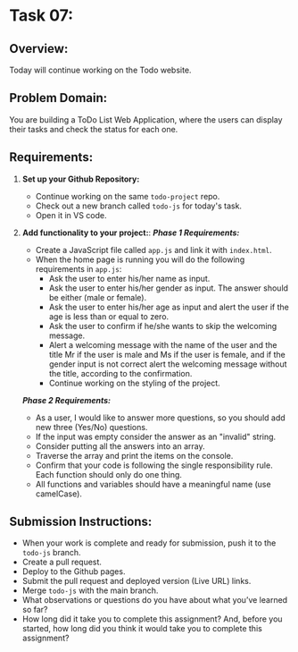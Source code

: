 # Task 07:

## Overview:
Today will continue working on the Todo website.

## Problem Domain:
You are building a ToDo List Web Application, where the users can display their tasks and check the status for each one.

## Requirements:

1. **Set up your Github Repository:**
   - Continue working on the same `todo-project` repo.
   - Check out a new branch called `todo-js` for today's task.
   - Open it in VS code.


2. **Add functionality to your project:**:
    ***Phase 1 Requirements:***
   - Create a JavaScript file called `app.js` and link it with `index.html`.
   - When the home page is running you will do the following requirements in `app.js`:
      - Ask the user to enter his/her name as input.
      - Ask the user to enter his/her gender as input. The answer should be either (male or female).
      - Ask the user to enter his/her age as input and alert the user if the age is less than or equal to zero.
      - Ask the user to confirm if he/she wants to skip the welcoming message. 
      - Alert a welcoming message with the name of the user and the title Mr if the user is male and Ms if the user is female, and if the gender input is not correct alert the welcoming message without the title, according to the confirmation.
      - Continue working on the styling of the project.

    ***Phase 2 Requirements:***
   - As a user, I would like to answer more questions, so you should add new three (Yes/No) questions.
   - If the input was empty consider the answer as an "invalid" string.
   - Consider putting all the answers into an array.
   - Traverse the array and print the items on the console.
   - Confirm that your code is following the single responsibility rule. Each function should only do one thing.
   - All functions and variables should have a meaningful name (use camelCase).



## Submission Instructions:
- When your work is complete and ready for submission, push it to the `todo-js` branch.
- Create a pull request.
- Deploy to the Github pages.
- Submit the pull request and deployed version (Live URL) links.
- Merge `todo-js` with the main branch.
- What observations or questions do you have about what you’ve learned so far?
- How long did it take you to complete this assignment? And, before you started, how long did you think it would take you to complete this assignment?